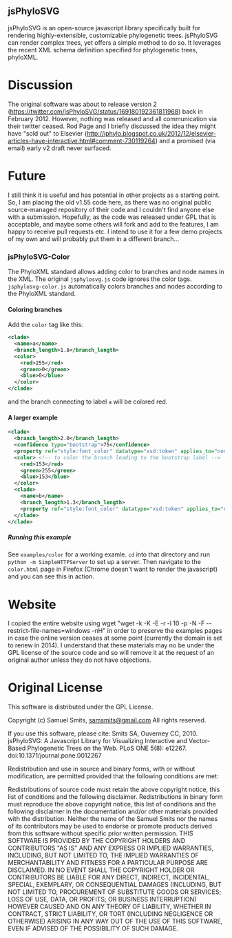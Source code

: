 jsPhyloSVG
----------

jsPhyloSVG is an open-source javascript library specifically built for rendering highly-extensible, customizable phylogenetic trees.  jsPhyloSVG can render complex trees, yet offers a simple method to do so. It leverages the recent XML schema definition specified for phylogenetic trees, phyloXML.

Discussion
==========
The original software was about to release version 2 (https://twitter.com/jsPhyloSVG/status/169180192361811968) back in February 2012. However, nothing was released and all communication via their twitter ceased. Rod Page and I briefly discussed the idea they might have "sold out" to Elsevier (http://iphylo.blogspot.co.uk/2012/12/elsevier-articles-have-interactive.html#comment-730119264) and a promised (via email) early v2 draft never surfaced.

Future
======
I still think it is useful and has potential in other projects as a starting point. So, I am placing the old v1.55 code here, as there was no original public source-managed repository of their code and I couldn't find anyone else with a submission. Hopefully, as the code was released under GPL that is acceptable, and maybe some others will fork and add to the features, I am happy to receive pull requests etc. I intend to use it for a few demo projects of my own and will probably put them in a different branch...

### jsPhyloSVG-Color ###


The PhyloXML standard allows adding color to branches and node names
in the XML. The original `jsphylosvg.js` code ignores the color
tags. `jsphylosvg-color.js` automatically colors branches and nodes
according to the PhyloXML standard.

#### Coloring branches ####

Add the `color` tag like this:

```xml
<clade>
  <name>a</name>
  <branch_length>1.8</branch_length>
  <color>
    <red>255</red>
    <green>0</green>
    <blue>0</blue>
  </color>
</clade>
```

and the branch connecting to label `a` will be colored red.

#### A larger example ####

```xml
<clade>
  <branch_length>2.0</branch_length>
  <confidence type="bootstrap">75</confidence>
  <property ref="style:font_color" datatype="xsd:token" applies_to="node">#ff00ff</property> <!-- color the bootstrap label -->
  <color> <!-- to color the branch leading to the bootstrap label -->
    <red>153</red>
    <green>255</green>
    <blue>153</blue>
  </color>
  <clade>
    <name>b</name>
    <branch_length>1.3</branch_length>
    <property ref="style:font_color" datatype="xsd:token" applies_to="node">#ff9933</property> <!-- color branch label 'b' -->
  </clade>
</clade>
```

##### Running this example #####

See `examples/color` for a working examle. `cd` into that directory
and run `python -m SimpleHTTPServer` to set up a server. Then navigate
to the `color.html` page in Firefox (Chrome doesn't want to render the
javascript) and you can see this in action.

Website
=======
I copied the entire website using wget "wget -k -K  -E -r -l 10 -p -N -F --restrict-file-names=windows -nH" in order to preserve the examples pages in case the online version ceases at some point (currently the domain is set to renew in 2014). I understand that these materials may no be under the GPL license of the source code and so will remove it at the request of an original author unless they do not have objections.


Original License
================

This software is distributed under the GPL License.

Copyright (c) Samuel Smits, samsmits@gmail.com
All rights reserved.

If you use this software, please cite:
Smits SA, Ouverney CC, 2010. jsPhyloSVG: A Javascript Library for Visualizing Interactive and Vector-Based Phylogenetic Trees on the Web.
PLoS ONE 5(8): e12267. doi:10.1371/journal.pone.0012267


Redistribution and use in source and binary forms, with or without modification, are permitted provided that the following conditions are met:

Redistributions of source code must retain the above copyright notice, this list of conditions and the following disclaimer.
Redistributions in binary form must reproduce the above copyright notice, this list of conditions and the following disclaimer in the documentation and/or other materials provided with the distribution.
Neither the name of the Samuel Smits nor the names of its contributors may be used to endorse or promote products derived from this software without specific prior written permission.
THIS SOFTWARE IS PROVIDED BY THE COPYRIGHT HOLDERS AND CONTRIBUTORS "AS IS" AND ANY EXPRESS OR IMPLIED WARRANTIES, INCLUDING, BUT NOT LIMITED TO, THE IMPLIED WARRANTIES OF MERCHANTABILITY AND FITNESS FOR A PARTICULAR PURPOSE ARE DISCLAIMED. IN NO EVENT SHALL THE COPYRIGHT HOLDER OR CONTRIBUTORS BE LIABLE FOR ANY DIRECT, INDIRECT, INCIDENTAL, SPECIAL, EXEMPLARY, OR CONSEQUENTIAL DAMAGES (INCLUDING, BUT NOT LIMITED TO, PROCUREMENT OF SUBSTITUTE GOODS OR SERVICES; LOSS OF USE, DATA, OR PROFITS; OR BUSINESS INTERRUPTION) HOWEVER CAUSED AND ON ANY THEORY OF LIABILITY, WHETHER IN CONTRACT, STRICT LIABILITY, OR TORT (INCLUDING NEGLIGENCE OR OTHERWISE) ARISING IN ANY WAY OUT OF THE USE OF THIS SOFTWARE, EVEN IF ADVISED OF THE POSSIBILITY OF SUCH DAMAGE.
